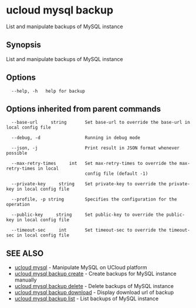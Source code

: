 # ucloud mysql backup

List and manipulate backups of MySQL instance

## Synopsis

List and manipulate backups of MySQL instance

## Options

```
  --help, -h   help for backup 

```

## Options inherited from parent commands

```
  --base-url     string       Set base-url to override the base-url in local config file 

  --debug, -d                 Running in debug mode 

  --json, -j                  Print result in JSON format whenever possible 

  --max-retry-times     int   Set max-retry-times to override the max-retry-times in local
                              config file (default -1) 

  --private-key     string    Set private-key to override the private-key in local config file 

  --profile, -p string        Specifies the configuration for the operation 

  --public-key     string     Set public-key to override the public-key in local config file 

  --timeout-sec     int       Set timeout-sec to override the timeout-sec in local config file 

```

## SEE ALSO

* [ucloud mysql](cli/cmd/ucloud/mysql)	 - Manipulate MySQL on UCloud platform
* [ucloud mysql backup create](cli/cmd/ucloud/mysql/backup/create)	 - Create backups for MySQL instance manually
* [ucloud mysql backup delete](cli/cmd/ucloud/mysql/backup/delete)	 - Delete backups of MySQL instance
* [ucloud mysql backup download](cli/cmd/ucloud/mysql/backup/download)	 - Display download url of backup
* [ucloud mysql backup list](cli/cmd/ucloud/mysql/backup/list)	 - List backups of MySQL instance


